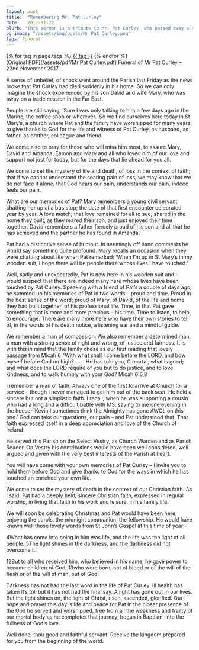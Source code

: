 ```yaml
---
layout: post
title:  "Remembering Mr. Pat Curley"
date:   2017-11-22
blurb: "This sermon is a tribute to Mr. Pat Curley, who passed away suddenly. It reflects on his life, his faith, and the impact he had on those around him. The sermon also offers comfort and support to those mourning his loss, reminding them of the enduring presence of God in times of sorrow."
og_image: "/assets/img/posts/Mr Pat Curley.png"
tags: Funeral
---    
```

<div class="tag-pills">
    {% for tag in page.tags %}
    <a href="{{ site.baseurl }}/tag/{{ tag | slugify }}" class="tag-pill">{{ tag }}</a>
    {% endfor %}
</div>
[Original PDF](/assets/pdf/Mr Pat Curley.pdf)
Funeral of Mr Pat Curley – 22nd November 2017

A sense of unbelief, of shock went around the Parish last Friday as the news broke that Pat Curley had died suddenly in his home. So we can only imagine the shock experienced by his son David and wife Mary, who was away on a trade mission in the Far East.

People are still saying, ‘Sure I was only talking to him a few days ago in the Marine, the coffee shop or wherever.’ So we find ourselves here today in St Mary’s, a church where Pat and the family have worshipped for many years, to give thanks to God for the life and witness of Pat Curley, as husband, as father, as brother, colleague and friend.

We come also to pray for those who will miss him most, to assure Mary, David and Amanda, Eamon and Mary and all who loved him of our love and support not just for today, but for the days that lie ahead for you all.

We come to set the mystery of life and death, of loss in the context of faith; that if we cannot understand the searing pain of loss, we may know that we do not face it alone, that God hears our pain, understands our pain, indeed feels our pain.

What are our memories of Pat? Mary remembers a young civil servant chatting her up at a bus stop; the date of that first encounter celebrated year by year. A love match; that love remained for all to see, shared in the home they built, as they reared their son, and just enjoyed their time together. David remembers a father fiercely proud of his son and all that he has achieved and the partner he has found in Amanda.

Pat had a distinctive sense of humour. In seemingly off hand comments he would say something quite profound. Mary recalls an occasion when they were chatting about life when Pat remarked; ‘When I’m up in St Mary’s in my wooden suit, I hope there will be people there whose lives I have touched.’

Well, sadly and unexpectedly, Pat is now here in his wooden suit and I would suspect that there are indeed many here whose lives have been touched by Pat Curley. Speaking with a friend of Pat’s a couple of days ago, he summed up his memories of Pat in two words – proud and time. Proud in the best sense of the word; proud of Mary, of David, of the life and home they had built together, of his professional life. Time, in that Pat gave something that is more and more precious – his time. Time to listen, to help, to encourage. There are many more here who have their own stories to tell of, in the words of his death notice, a listening ear and a mindful guide.

We remember a man of compassion. We also remember a determined man, a man with a strong sense of right and wrong, of justice and fairness. It is with this in mind that the family chose as our first reading that lovely passage from Micah 6 "With what shall I come before the LORD, and bow myself before God on high? …… He has told you, O mortal, what is good; and what does the LORD require of you but to do justice, and to love kindness, and to walk humbly with your God? Micah 6:6,8

I remember a man of faith. Always one of the first to arrive at Church for a service – though I never managed to get him out of the back seat. He held a sincere but not a simplistic faith. I recall, when he was supporting a cousin who had a long and a difficult battle with MS, saying to me one evening in the house; ‘Kevin I sometimes think the Almighty has gone AWOL on this one.’ God can take our questions, our pain – and Pat understood that. That faith expressed itself in a deep appreciation and love of the Church of Ireland

He served this Parish on the Select Vestry, as Church Warden and as Parish Reader. On Vestry his contributions would have been well considered, well argued and given with the very best interests of the Parish at heart.

You will have come with your own memories of Pat Curley – I invite you to hold them before God and give thanks to God for the ways in which he has touched an enriched your own life.

We come to set the mystery of death in the context of our Christian faith. As I said, Pat had a deeply held, sincere Christian faith, expressed in regular worship, in living that faith in his work and leisure, in his family life.

We will soon be celebrating Christmas and Pat would have been here, enjoying the carols, the midnight communion, the fellowship. He would have known well those lovely words from St John’s Gospel at this time of year:-

4What has come into being in him was life, and the life was the light of all people. 5The light shines in the darkness, and the darkness did not overcome it.

12But to all who received him, who believed in his name, he gave power to become children of God, 13who were born, not of blood or of the will of the flesh or of the will of man, but of God.

Darkness has not had the last word in the life of Pat Curley. Ill health has taken it’s toll but it has not had the final say. A light has gone out in our lives. But the light shines on, the light of Christ, risen, ascended, glorified. Our hope and prayer this day is life and peace for Pat in the closer presence of the God he served and worshipped, free from all the weakness and frailty of our mortal body as he completes that journey, begun in Baptism, into the fullness of God’s love.

Well done, thou good and faithful servant. Receive the kingdom prepared for you from the beginning of the world.
